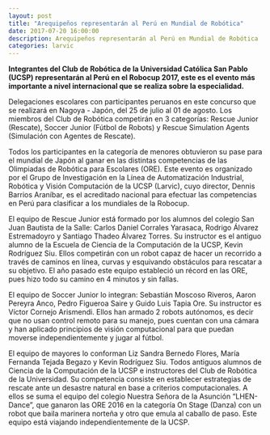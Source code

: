 ```yaml
---
layout: post
title: "Arequipeños representarán al Perú en Mundial de Robótica"
date: 2017-07-20 16:00:00
description: Arequipeños representarán al Perú en Mundial de Robótica 
categories: larvic
---
```



<b>
Integrantes del Club de Robótica de la Universidad Católica San Pablo (UCSP) representarán al Perú en el Robocup 2017, este es el evento más importante a nivel internacional que se realiza sobre la especialidad.</b>

 Delegaciones escolares con participantes peruanos en este concurso que se realizará en Nagoya - Japón, del 25 de julio al 01 de agosto. Los miembros del Club de Robótica competirán en 3 categorías: Rescue Junior (Rescate), Soccer Junior (Fútbol de Robots) y Rescue Simulation Agents (Simulación con Agentes de Rescate).
 
Todos los participantes en la categoría de menores obtuvieron su pase para el mundial de Japón al ganar en las distintas competencias de las Olimpiadas de Robótica para Escolares (ORE). Este evento es organizado por el Grupo de Investigación en la Línea de Automatización Industrial, Robótica y Visión Computación de la UCSP (Larvic), cuyo director, Dennis Barrios Araníbar, es el acreditado nacional para efectuar las competencias en Perú para clasificar a los mundiales de la Robocup.

 El equipo de Rescue Junior está formado por los alumnos del colegio San Juan Bautista de la Salle: Carlos Daniel Corrales Yarasaca, Rodrigo Álvarez Estremadoyro y Santiago Thadeo Álvarez Torres. Su instructor es el antiguo alumno de la Escuela de Ciencia de la Computación de la UCSP, Kevin Rodríguez Siu.
Ellos competirán con un robot capaz de hacer un recorrido a través de caminos en línea, curvas y esquivando obstáculos para rescatar a su objetivo. El año pasado este equipo estableció un récord en las ORE, pues hizo todo su camino en 4 minutos y sin fallas.

El equipo de Soccer Junior lo integran: Sebastián Moscoso Riveros, Aaron Pereyra Anco, Pedro Figueroa Saire y Guido Luis Tapia Ore. Su instructor es Víctor Cornejo Arismendi. Ellos han armado 2 robots autónomos, es decir que no usan control remoto para su manejo, pues cuentan con una cámara y han aplicado principios de visión computacional para que puedan moverse independientemente y jugar al fútbol.

El equipo de mayores lo conforman Liz Sandra Bernedo Flores, María Fernanda Tejada Begazo y Kevin Rodríguez Siu. Todos antiguos alumnos de Ciencia de la Computación de la UCSP e instructores del Club de Robótica de la Universidad. Su competencia consiste en establecer estrategias de rescate ante un desastre natural en base a criterios computacionales.
A ellos se suma el equipo del colegio Nuestra Señora de la Asunción “LHEN-Dance”, que ganaron las ORE 2016 en la categoría On Stage (Danza) con un robot que baila marinera norteña y otro que emula al caballo de paso. Este equipo está viajando independientemente de la UCSP.
